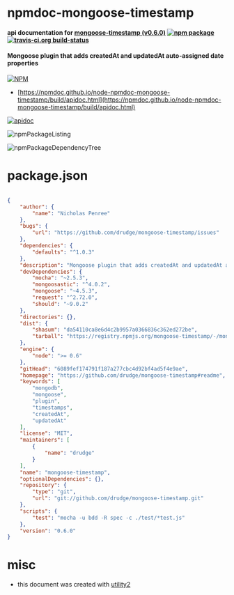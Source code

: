 # npmdoc-mongoose-timestamp

#### api documentation for  [mongoose-timestamp (v0.6.0)](https://github.com/drudge/mongoose-timestamp#readme)  [![npm package](https://img.shields.io/npm/v/npmdoc-mongoose-timestamp.svg?style=flat-square)](https://www.npmjs.org/package/npmdoc-mongoose-timestamp) [![travis-ci.org build-status](https://api.travis-ci.org/npmdoc/node-npmdoc-mongoose-timestamp.svg)](https://travis-ci.org/npmdoc/node-npmdoc-mongoose-timestamp)

#### Mongoose plugin that adds createdAt and updatedAt auto-assigned date properties

[![NPM](https://nodei.co/npm/mongoose-timestamp.png?downloads=true&downloadRank=true&stars=true)](https://www.npmjs.com/package/mongoose-timestamp)

- [https://npmdoc.github.io/node-npmdoc-mongoose-timestamp/build/apidoc.html](https://npmdoc.github.io/node-npmdoc-mongoose-timestamp/build/apidoc.html)

[![apidoc](https://npmdoc.github.io/node-npmdoc-mongoose-timestamp/build/screenCapture.buildCi.browser.%252Ftmp%252Fbuild%252Fapidoc.html.png)](https://npmdoc.github.io/node-npmdoc-mongoose-timestamp/build/apidoc.html)

![npmPackageListing](https://npmdoc.github.io/node-npmdoc-mongoose-timestamp/build/screenCapture.npmPackageListing.svg)

![npmPackageDependencyTree](https://npmdoc.github.io/node-npmdoc-mongoose-timestamp/build/screenCapture.npmPackageDependencyTree.svg)



# package.json

```json

{
    "author": {
        "name": "Nicholas Penree"
    },
    "bugs": {
        "url": "https://github.com/drudge/mongoose-timestamp/issues"
    },
    "dependencies": {
        "defaults": "^1.0.3"
    },
    "description": "Mongoose plugin that adds createdAt and updatedAt auto-assigned date properties",
    "devDependencies": {
        "mocha": "~2.5.3",
        "mongoosastic": "^4.0.2",
        "mongoose": "~4.5.3",
        "request": "^2.72.0",
        "should": "~9.0.2"
    },
    "directories": {},
    "dist": {
        "shasum": "da54110ca8e6d4c2b9957a0366836c362ed272be",
        "tarball": "https://registry.npmjs.org/mongoose-timestamp/-/mongoose-timestamp-0.6.0.tgz"
    },
    "engine": {
        "node": ">= 0.6"
    },
    "gitHead": "6089fef174791f187a277cbc4d92bf4ad5f4e9ae",
    "homepage": "https://github.com/drudge/mongoose-timestamp#readme",
    "keywords": [
        "mongodb",
        "mongoose",
        "plugin",
        "timestamps",
        "createdAt",
        "updatedAt"
    ],
    "license": "MIT",
    "maintainers": [
        {
            "name": "drudge"
        }
    ],
    "name": "mongoose-timestamp",
    "optionalDependencies": {},
    "repository": {
        "type": "git",
        "url": "git://github.com/drudge/mongoose-timestamp.git"
    },
    "scripts": {
        "test": "mocha -u bdd -R spec -c ./test/*test.js"
    },
    "version": "0.6.0"
}
```



# misc
- this document was created with [utility2](https://github.com/kaizhu256/node-utility2)
